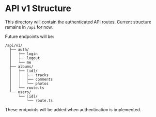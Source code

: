 # API v1 Structure

This directory will contain the authenticated API routes. Current structure remains in `/api` for now.

Future endpoints will be:

```
/api/v1/
  ├── auth/
  │   ├── login
  │   ├── logout
  │   └── me
  ├── albums/
  │   ├── [id]/
  │   │   ├── tracks
  │   │   ├── comments
  │   │   └── photos
  │   └── route.ts
  └── users/
      └── [id]/
          └── route.ts
```

These endpoints will be added when authentication is implemented.

